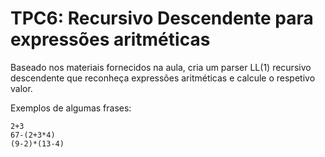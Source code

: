 # TPC6: Recursivo Descendente para expressões aritméticas

Baseado nos materiais fornecidos na aula, cria um parser LL(1) recursivo descendente
que reconheça expressões aritméticas e calcule o respetivo valor.

Exemplos de algumas frases:

```
2+3
67-(2+3*4)
(9-2)*(13-4)
```

